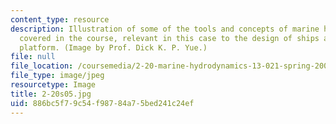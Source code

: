 ```yaml
---
content_type: resource
description: Illustration of some of the tools and concepts of marine hydrodynamics
  covered in the course, relevant in this case to the design of ships and offshore
  platform. (Image by Prof. Dick K. P. Yue.)
file: null
file_location: /coursemedia/2-20-marine-hydrodynamics-13-021-spring-2005/886bc5f79c54f98784a75bed241c24ef_2-20s05.jpg
file_type: image/jpeg
resourcetype: Image
title: 2-20s05.jpg
uid: 886bc5f7-9c54-f987-84a7-5bed241c24ef
---
```

